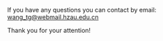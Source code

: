 If you have any questions you can contact by email: wang_tg@webmail.hzau.edu.cn

Thank you for your attention!
